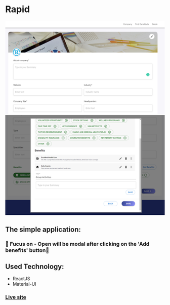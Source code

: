 # Rapid

![](https://raw.githubusercontent.com/apelmahmudDev/rapid/main/src/images/example/main.png)
<br>
![](https://github.com/apelmahmudDev/rapid/blob/main/src/images/example/modal.png?raw=true)

## The simple application:

### 🚀 Fucus on - Open will be modal after clicking on the 'Add benefits' button🚀

## Used Technology:

- ReactJS
- Material-UI

### [Live site](https://rapid90.netlify.app/)
